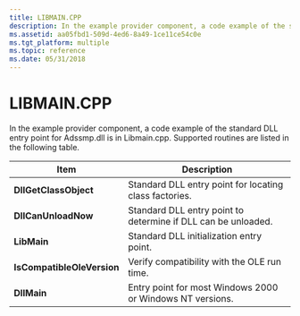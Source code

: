 ```yaml
---
title: LIBMAIN.CPP
description: In the example provider component, a code example of the standard DLL entry point for Adssmp.dll is in Libmain.cpp. Supported routines are listed in the following table.
ms.assetid: aa05fbd1-509d-4ed6-8a49-1ce11ce54c0e
ms.tgt_platform: multiple
ms.topic: reference
ms.date: 05/31/2018
---
```


# LIBMAIN.CPP

In the example provider component, a code example of the standard DLL entry point for Adssmp.dll is in Libmain.cpp. Supported routines are listed in the following table.



| Item                                  | Description                                                              |
|---------------------------------------|--------------------------------------------------------------------------|
| **DllGetClassObject**<br/>      | Standard DLL entry point for locating class factories.<br/>        |
| **DllCanUnloadNow**<br/>        | Standard DLL entry point to determine if DLL can be unloaded.<br/> |
| **LibMain**<br/>                | Standard DLL initialization entry point.<br/>                      |
| **IsCompatibleOleVersion**<br/> | Verify compatibility with the OLE run time.<br/>                   |
| **DllMain**<br/>                | Entry point for most Windows 2000 or Windows NT versions.<br/>     |



 

 

 





